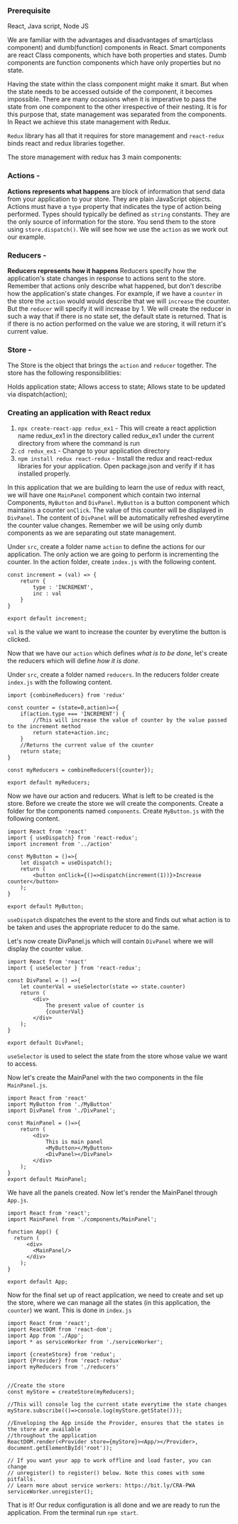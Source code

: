 ### Prerequisite
React, Java script, Node JS

We are familiar with the advantages and disadvantages of smart(class component) and dumb(function) components in React. Smart components are react Class components, which have both properties and states. Dumb components are function components which have only properties but no state. 

Having the state within the class component might make it smart. But when the state needs to be accessed outside of the component, it becomes impossible. There are many occasions when it is imperative to pass the state from one component to the other irrespective of their nesting. It is for this purpose that, state management was separated from the components. In React we achieve this state management with Redux.

`Redux` library has all that it requires for store management and `react-redux` binds react and redux libraries together. 

The store management with redux has 3 main components:
### Actions - 
**Actions represents what happens**
 are block of information that send data from your application to your store. They are plain JavaScript objects. Actions must have a `type` property that indicates the type of action being performed. Types should typically be defined as `string` constants. They are the only source of information for the store. You send them to the store using `store.dispatch()`.  We will see how we use the `action` as we work out our example.

### Reducers - 
**Reducers represents how it happens**
Reducers specify how the application's state changes in response to actions sent to the store. Remember that actions only describe what happened, but don't describe how the application's state changes. For example, if we have a `counter` in the store the `action` would would describe that we will `increase` the counter. But the `reducer` will specify it will increase by 1. We will create the reducer in such a way that if there is no state set, the default state is returned. That is if there is no action performed on the value we are storing, it will return it's current value. 

### Store - 
The Store is the object that brings the `action` and `reducer` together. The store has the following responsibilities:

Holds application state;
Allows access to state;
Allows state to be updated via dispatch(action);

### Creating an application with React redux
1. `npx create-react-app redux_ex1` - This will create a react appliction name redux_ex1 in the directory called redux_ex1 under the current directory from where the command is run
2. `cd redux_ex1` - Change to your application directory
3. `npm install redux react-redux` - Install the redux and react-redux libraries for your application. Open package.json and verify if it has installed properly.

In this application that we are building to learn the use of redux with react, we will have one `MainPanel` component which contain two internal Components, `MyButton` and `DivPanel`. `MyButton` is a button component which maintains a counter `onClick`. The value of this counter will be displayed in `DivPanel`. The content of `DivPanel` will be automatically refreshed everytime the counter value changes. Remember we will be using only dumb components as we are separating out state management. 

Under `src`, create a folder name `action` to define the actions for our application. The only action we are going to perform is incrementing the counter. In the action folder, create `index.js` with the following content.

```
const increment = (val) => {
    return {
        type : 'INCREMENT',
        inc : val
    }
}

export default increment;
```

`val` is the value we want to increase the counter by everytime the button is clicked. 

Now that we have our `action` which defines *what is to be done*, let's create the reducers which will define *how it is done*.

Under `src`, create a folder named `reducers`. In the reducers folder create `index.js` with the following content. 

```
import {combineReducers} from 'redux'

const counter = (state=0,action)=>{
    if(action.type === 'INCREMENT') {
        //This will increase the value of counter by the value passed to the increment method
        return state+action.inc;
    }
    //Returns the current value of the counter
    return state;
}

const myReducers = combineReducers({counter});

export default myReducers;
```

Now we have our action and reducers. What is left to be created is the store. Before we create the store we will create the components. Create a folder for the components named `components`. Create `MyButton.js` with the following content.

```
import React from 'react'
import { useDispatch} from 'react-redux';
import increment from '../action'

const MyButton = ()=>{
    let dispatch = useDispatch();
    return (
        <button onClick={()=>dispatch(increment(1))}>Increase counter</button>
    );
}

export default MyButton;
```
`useDispatch` dispatches the event to the store and finds out what action is to be taken and uses the appropriate reducer to do the same.

Let's now create DivPanel.js which will contain `DivPanel` where we will display the counter value. 
```
import React from 'react'
import { useSelector } from 'react-redux';

const DivPanel = () =>{
    let counterVal = useSelector(state => state.counter)
    return (
        <div>
            The present value of counter is 
            {counterVal}
        </div>
    );
}

export default DivPanel;
```
`useSelector` is used to select the state from the store whose value we want to access. 

Now let's create the MainPanel with the two components in the file `MainPanel.js`.

```
import React from 'react'
import MyButton from './MyButton'
import DivPanel from './DivPanel';

const MainPanel = ()=>{
    return (
        <div>
            This is main panel
            <MyButton></MyButton>
            <DivPanel></DivPanel>
        </div>
    );
}
export default MainPanel;
```

We have all the panels created. Now let's render the MainPanel through `App.js`. 

```
import React from 'react';
import MainPanel from './components/MainPanel';

function App() {
  return (
      <div>
        <MainPanel/>
      </div>
    );
}

export default App;

```

Now for the final set up of react application, we need to create and set up the store, where we can manage all the states (in this application, the `counter`) we want. This is done in `index.js`

```
import React from 'react';
import ReactDOM from 'react-dom';
import App from './App';
import * as serviceWorker from './serviceWorker';

import {createStore} from 'redux';
import {Provider} from 'react-redux'
import myReducers from './reducers'


//Create the store
const myStore = createStore(myReducers);

//This will console log the current state everytime the state changes
myStore.subscribe(()=>console.log(myStore.getState()));

//Enveloping the App inside the Provider, ensures that the states in the store are available
//throughout the application
ReactDOM.render(<Provider store={myStore}><App/></Provider>, document.getElementById('root'));

// If you want your app to work offline and load faster, you can change
// unregister() to register() below. Note this comes with some pitfalls.
// Learn more about service workers: https://bit.ly/CRA-PWA
serviceWorker.unregister();

```

That is it! Our redux configuration is all done and we are ready to run the application. 
From the terminal run `npm start`. 


